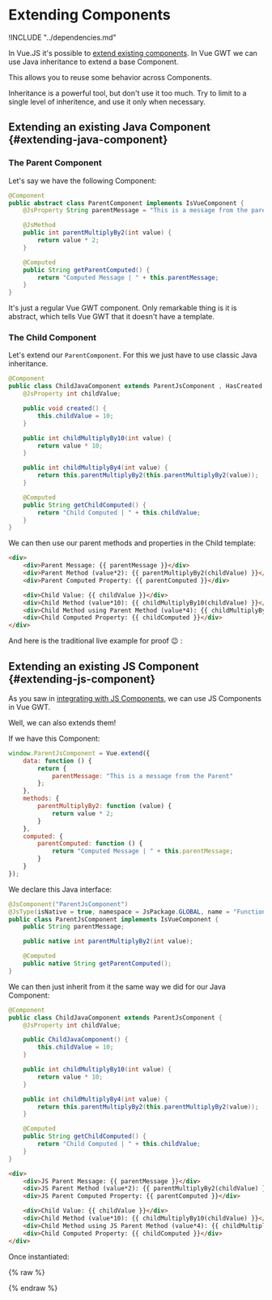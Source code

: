 # Extending Components

!INCLUDE "../dependencies.md"

In Vue.JS it's possible to [extend existing components](https://vuejs.org/v2/api/#extends).
In Vue GWT we can use Java inheritance to extend a base Component.

This allows you to reuse some behavior across Components.

<p class="warning-panel">
Inheritance is a powerful tool, but don't use it too much.
Try to limit to a single level of inheritence, and use it only when necessary.
</p>

## Extending an existing Java Component {#extending-java-component}

### The Parent Component

Let's say we have the following Component:

```java
@Component
public abstract class ParentComponent implements IsVueComponent {
    @JsProperty String parentMessage = "This is a message from the parent";

    @JsMethod
    public int parentMultiplyBy2(int value) {
        return value * 2;
    }

    @Computed
    public String getParentComputed() {
        return "Computed Message | " + this.parentMessage;
    }
}
```

It's just a regular Vue GWT component.
Only remarkable thing is it is abstract, which tells Vue GWT that it doesn't have a template.

### The Child Component

Let's extend our `ParentComponent`.
For this we just have to use classic Java inheritance.

```java
@Component
public class ChildJavaComponent extends ParentJsComponent , HasCreated {
    @JsProperty int childValue;

    public void created() {
        this.childValue = 10;
    }

    public int childMultiplyBy10(int value) {
        return value * 10;
    }

    public int childMultiplyBy4(int value) {
        return this.parentMultiplyBy2(this.parentMultiplyBy2(value));
    }

    @Computed
    public String getChildComputed() {
        return "Child Computed | " + this.childValue;
    }
}
```

We can then use our parent methods and properties in the Child template:

```html
<div>
    <div>Parent Message: {{ parentMessage }}</div>
    <div>Parent Method (value*2): {{ parentMultiplyBy2(childValue) }}</div>
    <div>Parent Computed Property: {{ parentComputed }}</div>

    <div>Child Value: {{ childValue }}</div>
    <div>Child Method (value*10): {{ childMultiplyBy10(childValue) }}</div>
    <div>Child Method using Parent Method (value*4): {{ childMultiplyBy4(childValue) }}</div>
    <div>Child Computed Property: {{ childComputed }}</div>
</div>
```

And here is the traditional live example for proof 😉  :

<div class="example-container" data-name="extendJavaComponent">
    <span id="extendJavaComponent"></span>
</div>

## Extending an existing JS Component {#extending-js-component}

As you saw in [integrating with JS Components](../advanced/integrating-with-js-components.md), we can use JS Components in Vue GWT.

Well, we can also extends them!

If we have this Component:

```js
window.ParentJsComponent = Vue.extend({
    data: function () {
        return {
            parentMessage: "This is a message from the Parent"
        };
    },
    methods: {
        parentMultiplyBy2: function (value) {
            return value * 2;
        }
    },
    computed: {
        parentComputed: function () {
            return "Computed Message | " + this.parentMessage;
        }
    }
});
```

We declare this Java interface:

```java
@JsComponent("ParentJsComponent")
@JsType(isNative = true, namespace = JsPackage.GLOBAL, name = "Function")
public class ParentJsComponent implements IsVueComponent {
    public String parentMessage;

    public native int parentMultiplyBy2(int value);

    @Computed
    public native String getParentComputed();
}
```

We can then just inherit from it the same way we did for our Java Component:

```java
@Component
public class ChildJavaComponent extends ParentJsComponent {
    @JsProperty int childValue;

    public ChildJavaComponent() {
        this.childValue = 10;
    }

    public int childMultiplyBy10(int value) {
        return value * 10;
    }

    public int childMultiplyBy4(int value) {
        return this.parentMultiplyBy2(this.parentMultiplyBy2(value));
    }

    @Computed
    public String getChildComputed() {
        return "Child Computed | " + this.childValue;
    }
}
```

```html
<div>
    <div>JS Parent Message: {{ parentMessage }}</div>
    <div>JS Parent Method (value*2): {{ parentMultiplyBy2(childValue) }}</div>
    <div>JS Parent Computed Property: {{ parentComputed }}</div>

    <div>Child Value: {{ childValue }}</div>
    <div>Child Method (value*10): {{ childMultiplyBy10(childValue) }}</div>
    <div>Child Method using JS Parent Method (value*4): {{ childMultiplyBy4(childValue) }}</div>
    <div>Child Computed Property: {{ childComputed }}</div>
</div>
```

Once instantiated:

{% raw %}
<div class="example-container" data-name="extendJsComponent">
    <span id="extendJsComponent"></span>
</div>
{% endraw %}